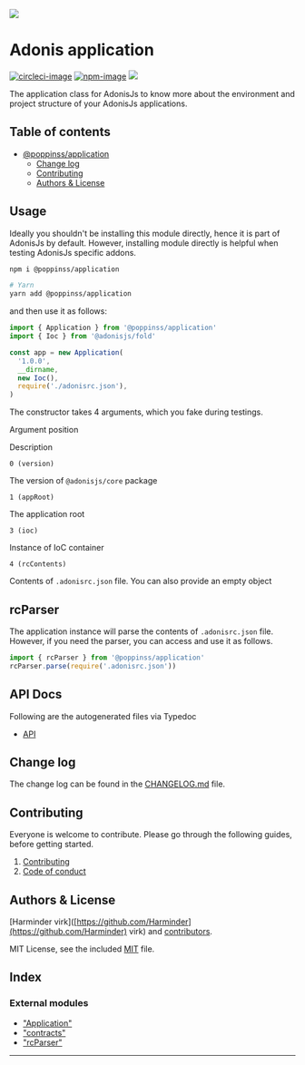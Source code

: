 
![](https://res.cloudinary.com/adonisjs/image/upload/q_100/v1557762307/poppinss_iftxlt.jpg)

Adonis application
==================

[![circleci-image](https://img.shields.io/circleci/project/github/poppinss/application/master.svg?style=for-the-badge&logo=circleci)](https://circleci.com/gh/poppinss/application "circleci") [![npm-image](https://img.shields.io/npm/v/@poppinss/application.svg?style=for-the-badge&logo=npm)](https://npmjs.org/package/@poppinss/application "npm") ![](https://img.shields.io/badge/Typescript-294E80.svg?style=for-the-badge&logo=typescript)

The application class for AdonisJs to know more about the environment and project structure of your AdonisJs applications.

Table of contents
-----------------

*   [@poppinss/application](#poppinssapplication)
    *   [Change log](#change-log)
    *   [Contributing](#contributing)
    *   [Authors & License](#authors--license)

Usage
-----

Ideally you shouldn't be installing this module directly, hence it is part of AdonisJs by default. However, installing module directly is helpful when testing AdonisJs specific addons.

```sh
npm i @poppinss/application

# Yarn
yarn add @poppinss/application
```

and then use it as follows:

```ts
import { Application } from '@poppinss/application'
import { Ioc } from '@adonisjs/fold'

const app = new Application(
  '1.0.0',
  __dirname,
  new Ioc(),
  require('./adonisrc.json'),
)
```

The constructor takes 4 arguments, which you fake during testings.

Argument position

Description

`0 (version)`

The version of `@adonisjs/core` package

`1 (appRoot)`

The application root

`3 (ioc)`

Instance of IoC container

`4 (rcContents)`

Contents of `.adonisrc.json` file. You can also provide an empty object

rcParser
--------

The application instance will parse the contents of `.adonisrc.json` file. However, if you need the parser, you can access and use it as follows.

```ts
import { rcParser } from '@poppinss/application'
rcParser.parse(require('.adonisrc.json'))
```

API Docs
--------

Following are the autogenerated files via Typedoc

*   [API](docs/README.md)

Change log
----------

The change log can be found in the [CHANGELOG.md](CHANGELOG.md) file.

Contributing
------------

Everyone is welcome to contribute. Please go through the following guides, before getting started.

1.  [Contributing](https://adonisjs.com/contributing)
2.  [Code of conduct](https://adonisjs.com/code-of-conduct)

Authors & License
-----------------

\[Harminder virk\]([https://github.com/Harminder](https://github.com/Harminder) virk) and [contributors](https://github.com/poppinss/application/graphs/contributors).

MIT License, see the included [MIT](LICENSE.md) file.

## Index

### External modules

* ["Application"](modules/_application_.md)
* ["contracts"](modules/_contracts_.md)
* ["rcParser"](modules/_rcparser_.md)

---

